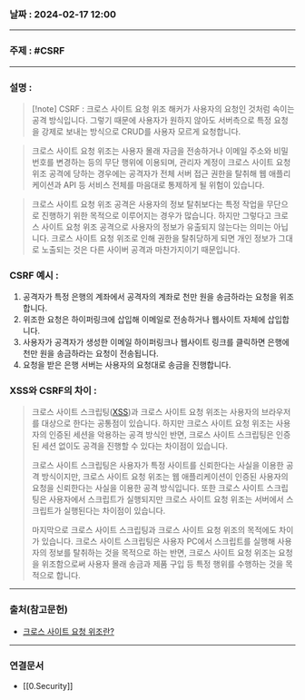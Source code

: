 ### 날짜 : 2024-02-17 12:00

___

### 주제 : #CSRF

___

### 설명 : 

>[!note] CSRF : 크로스 사이트 요청 위조
> 해커가 사용자의 요청인 것처럼 속이는 공격 방식입니다.
> 그렇기 때문에 사용자가 원하지 않아도 서버측으로 특정 요청을 강제로 보내는 방식으로 CRUD를 사용자 모르게 요청합니다.

>크로스 사이트 요청 위조는 사용자 몰래 자금을 전송하거나 이메일 주소와 비밀번호를 변경하는 등의 무단 행위에 이용되며, 관리자 계정이 크로스 사이트 요청 위조 공격에 당하는 경우에는 공격자가 전체 서버 접근 권한을 탈취해 웹 애플리케이션과 API 등 서비스 전체를 마음대로 통제하게 될 위험이 있습니다.

> 크로스 사이트 요청 위조 공격은 사용자의 정보 탈취보다는 특정 작업을 무단으로 진행하기 위한 목적으로 이루어지는 경우가 많습니다. 하지만 그렇다고 크로스 사이트 요청 위조 공격으로 사용자의 정보가 유출되지 않는다는 의미는 아닙니다. 크로스 사이트 요청 위조로 인해 권한을 탈취당하게 되면 개인 정보가 그대로 노출되는 것은 다른 사이버 공격과 마찬가지이기 때문입니다.

### CSRF 예시 : 

1. 공격자가 특정 은행의 계좌에서 공격자의 계좌로 천만 원을 송금하라는 요청을 위조합니다.
2. 위조한 요청은 하이퍼링크에 삽입해 이메일로 전송하거나 웹사이트 자체에 삽입합니다.
3. 사용자가 공격자가 생성한 이메일 하이퍼링크나 웹사이트 링크를 클릭하면 은행에 천만 원을 송금하라는 요청이 전송됩니다.
4. 요청을 받은 은행 서버는 사용자의 요청대로 송금을 진행합니다.

### XSS와 CSRF의 차이 : 

> 크로스 사이트 스크립팅([XSS](https://nordvpn.com/ko/blog/xss-attack/))과 크로스 사이트 요청 위조는 사용자의 브라우저를 대상으로 한다는 공통점이 있습니다. 
> 하지만 크로스 사이트 요청 위조는 사용자의 인증된 세션을 악용하는 공격 방식인 반면, 크로스 사이트 스크립팅은 인증된 세션 없이도 공격을 진행할 수 있다는 차이점이 있습니다.
> 
> 크로스 사이트 스크립팅은 사용자가 특정 사이트를 신뢰한다는 사실을 이용한 공격 방식이지만, 크로스 사이트 요청 위조는 웹 애플리케이션이 인증된 사용자의 요청을 신뢰한다는 사실을 이용한 공격 방식입니다. 
> 또한 크로스 사이트 스크립팅은 사용자에서 스크립트가 실행되지만 크로스 사이트 요청 위조는 서버에서 스크립트가 실행된다는 차이점이 있습니다.
>
> 마지막으로 크로스 사이트 스크립팅과 크로스 사이트 요청 위조의 목적에도 차이가 있습니다. 
> 크로스 사이트 스크립팅은 사용자 PC에서 스크립트를 실행해 사용자의 정보를 탈취하는 것을 목적으로 하는 반면, 크로스 사이트 요청 위조는 요청을 위조함으로써 사용자 몰래 송금과 제품 구입 등 특정 행위를 수행하는 것을 목적으로 합니다.

___

### 출처(참고문헌)

- [크로스 사이트 요청 위조란?](https://nordvpn.com/ko/blog/csrf/)

___

### 연결문서

- [[0.Security]]

